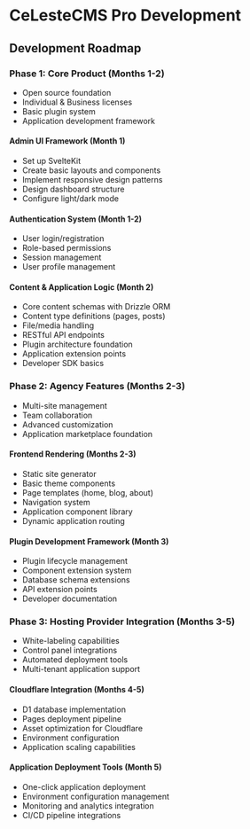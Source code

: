 # CeLesteCMS Pro Development

## Development Roadmap

### Phase 1: Core Product (Months 1-2)
- Open source foundation
- Individual & Business licenses
- Basic plugin system
- Application development framework

#### Admin UI Framework (Month 1)
- Set up SvelteKit
- Create basic layouts and components
- Implement responsive design patterns
- Design dashboard structure
- Configure light/dark mode

#### Authentication System (Month 1-2)
- User login/registration
- Role-based permissions
- Session management
- User profile management

#### Content & Application Logic (Month 2)
- Core content schemas with Drizzle ORM
- Content type definitions (pages, posts)
- File/media handling
- RESTful API endpoints
- Plugin architecture foundation
- Application extension points
- Developer SDK basics

### Phase 2: Agency Features (Months 2-3)
- Multi-site management
- Team collaboration
- Advanced customization
- Application marketplace foundation

#### Frontend Rendering (Months 2-3)
- Static site generator
- Basic theme components
- Page templates (home, blog, about)
- Navigation system
- Application component library
- Dynamic application routing

#### Plugin Development Framework (Month 3)
- Plugin lifecycle management
- Component extension system
- Database schema extensions
- API extension points
- Developer documentation

### Phase 3: Hosting Provider Integration (Months 3-5)
- White-labeling capabilities
- Control panel integrations
- Automated deployment tools
- Multi-tenant application support

#### Cloudflare Integration (Months 4-5)
- D1 database implementation
- Pages deployment pipeline
- Asset optimization for Cloudflare
- Environment configuration
- Application scaling capabilities

#### Application Deployment Tools (Month 5)
- One-click application deployment
- Environment configuration management
- Monitoring and analytics integration
- CI/CD pipeline integrations
